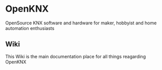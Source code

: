 # OpenKNX
OpenSource KNX software and hardware for maker, hobbyist and home automation enthusiasts

## Wiki
This Wiki is the main documentation place for all things reagarding OpenKNX